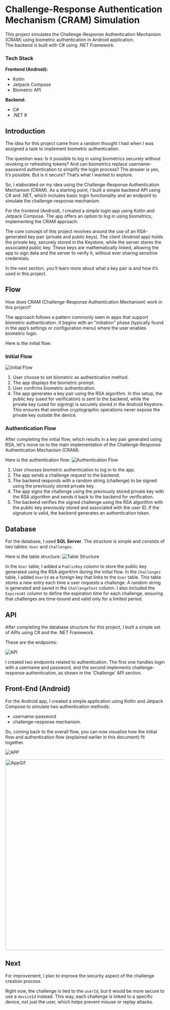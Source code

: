 # Challenge-Response Authentication Mechanism (CRAM) Simulation
This project simulates the Challenge-Response Authentication Mechanism (CRAM) using biometric authentication in Android application.  
The backend is built with C# using .NET Framework.

### Tech Stack

**Frontend (Android):**
- Kotlin
- Jetpack Compose
- Biometric API


**Backend:**
- C#
- .NET 8

## Introduction
The idea for this project came from a random thought I had when I was assigned a task to implement biometric authentication. 

The question was: Is it possible to log in using biometrics securely without revoking or refreshing tokens? And can biometrics replace username-password authentication to simplify the login process? The answer is yes, it’s possible. But is it secure? That’s what I wanted to explore. 

So, I elaborated on my idea using the Challenge-Response Authentication Mechanism (CRAM). As a starting point, I built a simple backend API using C# and .NET, which includes basic login functionality and an endpoint to simulate the challenge-response mechanism.

For the frontend (Android), I created a simple login app using Kotlin and Jetpack Compose. The app offers an option to log in using biometrics, implementing the CRAM approach.

The core concept of this project revolves around the use of an RSA-generated key pair (private and public keys). The client (Android app) holds the private key, securely stored in the Keystore, while the server stores the associated public key. These keys are mathematically linked, allowing the app to sign data and the server to verify it, without ever sharing sensitive credentials.

In the next section, you'll learn more about what a key pair is and how it’s used in this project.

## Flow

How does CRAM (Challenge-Response Authentication Mechanism) work in this project?

The approach follows a pattern commonly seen in apps that support biometric authentication. It begins with an "initiation" phase (typically found in the app’s settings or configuration menu) where the user enables biometric login.

Here is the initial flow:

### Initial Flow
![Initial Flow](https://raw.githubusercontent.com/moha-sihab/Challenge-Response-Authentication/refs/heads/main/ss/init.jpg)

1. User choose to set biometric as authentication method.
2. The app displays the biometric prompt.
3. User confirms biometric authentication.
4. The app generates a key pair using the RSA algorithm. In this setup, the public key (used for verification) is sent to the backend, while the private key (used for signing) is securely stored in the Android Keystore. This ensures that sensitive cryptographic operations never expose the private key outside the device.

### Authentication Flow
After completing the initial flow, which results in a key pair generated using RSA, let's move on to the main implementation of the Challenge-Response Authentication Mechanism (CRAM).

Here is the authentication flow:
![Authentication Flow](https://raw.githubusercontent.com/moha-sihab/Challenge-Response-Authentication/refs/heads/main/ss/auth.jpg)

1. User chooses biometric authentication to log in to the app.
2. The app sends a challenge request to the backend.
3. The backend responds with a random string (challenge) to be signed using the previously stored private key.
4. The app signs the challenge using the previously stored private key with the RSA algorithm and sends it back to the backend for verification.
5. The backend verifies the signed challenge using the RSA algorithm with the public key previously stored and associated with the user ID. If the signature is valid, the backend generates an authentication token.

## Database
For the database, I used **SQL Server**. The structure is simple and consists of two tables: `User` and `Challenges`.

Here is the table structure:
![Table Structure](https://raw.githubusercontent.com/moha-sihab/Challenge-Response-Authentication/refs/heads/main/ss/table.png)

In the `User` table, I added a `PublicKey` column to store the public key generated using the RSA algorithm during the initial flow.
In the `Challenges` table, I added `UserId` as a foreign key that links to the `User` table. 
This table stores a new entry each time a user requests a challenge. A random string is generated and saved in the `ChallengeText` column. 
I also included the `ExpiresAt` column to define the expiration time for each challenge, ensuring that challenges are time-bound and valid only for a limited period.

## API
After completing the database structure for this project, I built a simple set of APIs using C# and the .NET Framework.

These are the endpoints:

![API](https://raw.githubusercontent.com/moha-sihab/Challenge-Response-Authentication/refs/heads/main/ss/api.png)

I created two endpoints related to authentication. The first one handles login with a username and password, and the second implements challenge-response authentication, as shown in the 'Challenge' API section.

## Front-End (Android)
For the Android app, I created a simple application using Kotlin and Jetpack Compose to simulate two authentication methods: 
- username-password 
- challenge-response mechanism.
  
So, coming back to the overall flow, you can now visualize how the initial flow and authentication flow (explained earlier in this document) fit together.

![APP](https://raw.githubusercontent.com/moha-sihab/Challenge-Response-Authentication/refs/heads/main/ss/appfront.jpg)

<img src="https://raw.githubusercontent.com/moha-sihab/Challenge-Response-Authentication/refs/heads/main/ss/vid.gif" alt="AppGif" width="600"/>

## Next

For improvement, I plan to improve the security aspect of the challenge creation process.

Right now, the challenge is tied to the `userId`, but it would be more secure to use a `deviceId` instead. This way, each challenge is linked to a specific device, not just the user, which helps prevent misuse or replay attacks.


